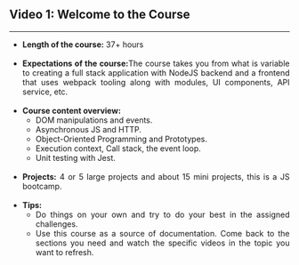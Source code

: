 <h2>Video 1: Welcome to the Course</h2>

---

<p align = "justify">
    <ul>
        <li align = "justify"><strong>Length of the course:</strong> 37+ hours </li>
        <br>
        <li align = "justify"><strong>Expectations of the course:</strong>The course takes you from what is variable to creating a full stack application with NodeJS backend and a frontend that uses webpack tooling along with modules, UI components, API service, etc.</li>
        <br>
        <li align = "justify"><strong>Course content overview:</strong>
            <ul>
                <li>DOM manipulations and events.</li>
                <li>Asynchronous JS and HTTP.</li>
                <li>Object-Oriented Programming and Prototypes.</li>
                <li>Execution context, Call stack, the event loop.</li>
                <li>Unit testing with Jest.</li>
            </ul>
        </li>
        <br>
        <li align = "justify"><strong>Projects:</strong> 4 or 5 large projects and about 15 mini projects, this is a JS bootcamp. </li>
        <br>
        <li align = "justify"><strong>Tips:</strong> 
            <ul>
                <li>Do things on your own and try to do your best in the assigned challenges.</li>
                <li>Use this course as a source of documentation. Come back to the sections you need and watch the specific videos in the topic you want to refresh.</li>
            </ul>
        </li>
        <br>
    </ul>
</p>

